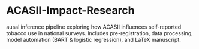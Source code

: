 # ACASII-Impact-Research
ausal inference pipeline exploring how ACASII influences self-reported tobacco use in national surveys. Includes pre-registration, data processing, model automation (BART &amp; logistic regression), and LaTeX manuscript.
